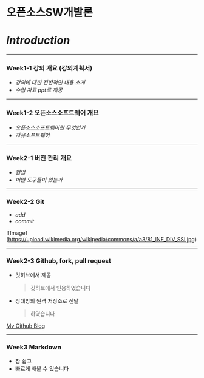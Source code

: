 # **오픈소스SW개발론**

# _Introduction_

-------------
### Week1-1 강의 개요 (강의계획서)

 * _강의에 대한 전반적인 내용 소개_
 * _수업 자료 ppt로 제공_  

-------------
### Week1-2 오픈소스소프트웨어 개요
* _오픈소스소프트웨어란 무엇인가_
* _자유소프트웨어_

-------------
### Week2-1 버전 관리 개요
* _협업_
* _어떤 도구들이 있는가_

-------------
### Week2-2 Git
* _add_
* _commit_

![Image] (https://upload.wikimedia.org/wikipedia/commons/a/a3/81_INF_DIV_SSI.jpg)

-------------
### Week2-3 Github, fork, pull request
* 깃허브에서 제공
  > 깃허브에서 인용하였습니다
* 상대방의 원격 저장소로 전달
  > 하였습니다

[My Github Blog](https://github.com/gmg010217)

-------------
### Week3     Markdown
* 참 쉽고
* 빠르게 배울 수 있습니다
